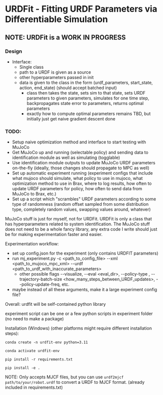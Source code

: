 # URDFit - Fitting URDF Parameters via Differentiable Simulation
## NOTE: URDFit is a WORK IN PROGRESS


### Design
- Interface:
    - Single class
    - path to a URDF is given as a source
    - other hyperparameters passed in init
    - data is given to the class in the form (urdf_parameters, start_state, action, end_state) (should accept batched input)
        - class then takes the state, sets sim to that state, sets URDF parameters to given parameters, simulates for one time step, backpropagates state error to parameters, returns optimal parameters
        - exactly how to compute optimal parameters remains TBD, but initially just get naive gradient descent done


### TODO:
- Setup naive optimization method and interface to start testing with MuJoCo
- Get MuJoCo up and running (selectable policy) and sending data to identification module as well as simulating (togglable)
- Use identification module outputs to update MuJoCo URDF parameters on-the-fly (ideally, those changes should propagate to MPC as well)
- Set up automatic experiment running (experiment configs that include what mujoco should simulate, what policy to use in mujoco, what optimization method to use in Brax, where to log results, how often to update URDF parameters for policy, how often to send data from MuJoCo to Brax, etc.)
- Set up a script which "scrambles" URDF parameters according to some type of randomness (random offset sampled from some distribution type, completely random values, swapping values around, whatever)

MuJoCo stuff is just for myself, not for URDFit. URDFit is only a class that has hyperparameters related to system identification.
The MuJoCo stuff does not need to be a whole fancy library, any extra code I write should just be for making experimentation faster and easier.

Experimentation workflow:
- set up config.json for the experiment (only contains URDFIT parameters)
- run mj_experiment.py -c <path_to_config_file> --xml <path_to_mujoco_mpc_xml> --urdf <path_to_urdf_with_inaccurate_parameters>
    - other possible flags --visualize, --eval <eval_dir>, --policy-type <type>, --trajectory-batch-size <how_many_steps_between_URDF_updates>, --policy-update-freq, etc.
- maybe instead of all these arguments, make it a large experiment config file?

Overall: urdfit will be self-contained python library

experiment script can be one or a few python scripts in experiment folder (no need to make a package)


Installation (Windows) (other platforms might require different installation steps):

`conda create -n urdfit-env python=3.11`

`conda activate urdfit-env`

`pip install -r requirements.txt`

`pip install -e .`

NOTE: Only accepts MJCF files, but you can use `urdf2mjcf path/to/your/robot.urdf` to convert a URDF to MJCF format. (already included in requirements.txt)